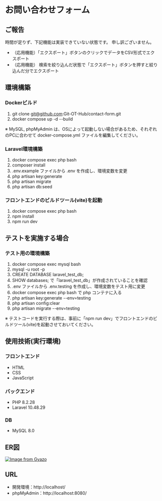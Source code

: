 # お問い合わせフォーム

## ご報告
時間が足りず、下記機能は実装できていない状態です。
申し訳ございません。
- （応用機能）「エクスポート」ボタンのクリックでデータをCSV形式でエクスポート
- （応用機能） 検索を絞り込んだ状態で「エクスポート」ボタンを押すと絞り込んだ分でエクスポート

## 環境構築
### Dockerビルド
1. git clone git@github.com:Git-OT-Hub/contact-form.git
2. docker compose up -d --build

※ MySQL, phpMyAdmin は、OSによって起動しない場合があるため、それぞれのPCに合わせて docker-compose.yml ファイルを編集してください。

### Laravel環境構築
1. docker compose exec php bash
2. composer install
3. .env.example ファイルから .env を作成し、環境変数を変更
4. php artisan key:generate
5. php artisan migrate
6. php artisan db:seed

### フロントエンドのビルドツール(vite)を起動
1. docker compose exec php bash
2. npm install
3. npm run dev

## テストを実施する場合
### テスト用の環境構築
1. docker compose exec mysql bash
2. mysql -u root -p
3. CREATE DATABASE laravel_test_db;
4. SHOW databases; で「laravel_test_db」が作成されていることを確認
5. .env ファイルから .env.testing を作成し、環境変数をテスト用に変更
6. docker compose exec php bash で php コンテナに入る
7. php artisan key:generate --env=testing
8. php artisan config:clear
9. php artisan migrate --env=testing

※ テストコードを実行する際は、事前に「npm run dev」でフロントエンドのビルドツール(vite)を起動させておいてください。

## 使用技術(実行環境)
### フロントエンド
- HTML
- CSS
- JavaScript
### バックエンド
- PHP 8.2.28
- Laravel 10.48.29
### DB
- MySQL 8.0

## ER図
[![Image from Gyazo](https://i.gyazo.com/68f386ebdecac7161a2948010f297aa5.png)](https://gyazo.com/68f386ebdecac7161a2948010f297aa5)

## URL
- 開発環境：http://localhost/
- phpMyAdmin：http://localhost:8080/

